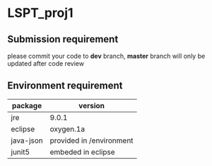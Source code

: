 # LSPT_proj1
## Submission requirement<br />
please commit your code to **dev** branch, **master** branch will only be updated after code review

## Environment requirement<br />
package | version
------------ | -------------
jre | 9.0.1<br />
eclipse | oxygen.1a<br />
java-json | provided in /environment<br />
junit5 | embeded in eclipse<br />
